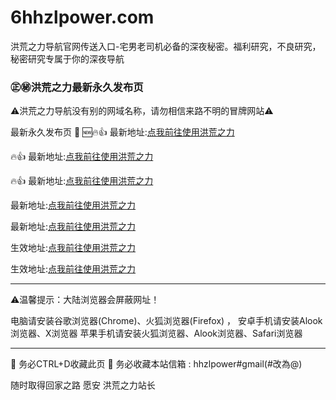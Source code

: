 # 6hhzlpower.com
洪荒之力导航官网传送入口-宅男老司机必备的深夜秘密。福利研究，不良研究，秘密研究专属于你的深夜导航

### ㊣㊙️洪荒之力最新永久发布页

⚠洪荒之力导航没有别的网域名称，请勿相信来路不明的冒牌网站⚠

最新永久发布页 💞
 🆕🔥👍 最新地址:[点我前往使用洪荒之力](https://gitt666.6hhzlpower.com/海納百川/)
 
🔥👍 最新地址:[点我前往使用洪荒之力](https://git555.5hhzlpower.com/海納百川/)
 
🔥👍 最新地址:[点我前往使用洪荒之力](https://git44.4hhzlpower.com/海納百川/)
 
 最新地址:[点我前往使用洪荒之力](https://git33.3hhzlpower.com/海納百川/)

 最新地址:[点我前往使用洪荒之力](https://git22.2hhzlpower.com/海納百川/)

 生效地址:[点我前往使用洪荒之力](https://git11.1hhzlpower.com/海納百川/)

 生效地址:[点我前往使用洪荒之力](https://git11.hhzlpower.com/海納百川/)



---------------------------------------------------

⚠温馨提示：大陆浏览器会屏蔽网址！

电脑请安装谷歌浏览器(Chrome)、火狐浏览器(Firefox) ，
安卓手机请安装Alook浏览器、X浏览器 
苹果手机请安装火狐浏览器、Alook浏览器、Safari浏览器

---------------------------------------------------
💯 务必CTRL+D收藏此页
💯 务必收藏本站信箱 : hhzlpower#gmail(#改為@)

随时取得回家之路
愿安
洪荒之力站长
